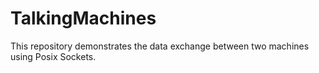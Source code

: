 # TalkingMachines
This repository demonstrates the data exchange between two machines using Posix Sockets.
